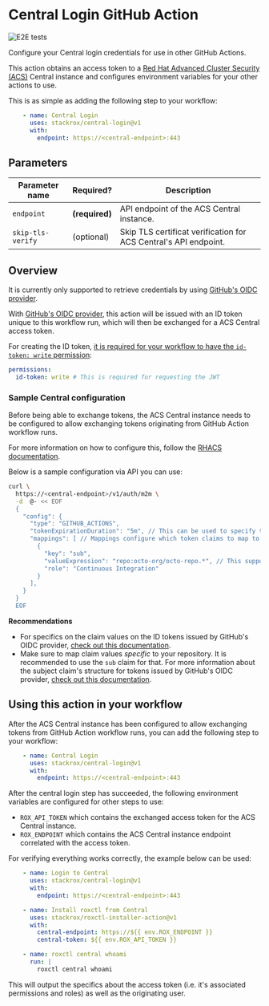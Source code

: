 # Central Login GitHub Action

![E2E tests](https://github.com/stackrox/central-login/actions/workflows/e2e.yml/badge.svg)

Configure your Central login credentials for use in other GitHub Actions.

This action obtains an access token to
a [Red Hat Advanced Cluster Security (ACS)](https://www.redhat.com/en/technologies/cloud-computing/openshift/advanced-cluster-security-kubernetes)
Central instance and configures environment variables for your
other actions to use.

This is as simple as adding the following step to your workflow:

```yaml
    - name: Central Login
      uses: stackrox/central-login@v1
      with:
        endpoint: https://<central-endpoint>:443
```

## Parameters

| Parameter name    | Required?      | Description                                                      |
|-------------------|----------------|------------------------------------------------------------------|
| `endpoint`        | **(required)** | API endpoint of the ACS Central instance.                        |
| `skip-tls-verify` | (optional)     | Skip TLS certificat verification for ACS Central's API endpoint. |

## Overview

It is currently only supported to retrieve credentials by
using [GitHub's OIDC provider](https://docs.github.com/en/actions/deployment/security-hardening-your-deployments/configuring-openid-connect-in-cloud-providers).

With [GitHub's OIDC provider](https://docs.github.com/en/actions/deployment/security-hardening-your-deployments/configuring-openid-connect-in-cloud-providers),
this action will be issued with an ID token unique to this workflow run, which will then
be exchanged for a ACS Central access token.

For creating the ID
token, [it is required for your workflow to have the `id-token: write` permission](https://docs.github.com/en/actions/deployment/security-hardening-your-deployments/configuring-openid-connect-in-cloud-providers#adding-permissions-settings):

```yaml
permissions:
  id-token: write # This is required for requesting the JWT
```

### Sample Central configuration

Before being able to exchange tokens, the ACS Central instance needs to be configured to allow exchanging tokens
originating from GitHub Action workflow runs.

For more information on how to configure this, follow the [RHACS documentation](https://docs.openshift.com/acs/4.4/operating/manage-user-access/configure-short-lived-access.html).

Below is a sample configuration via API you can use:
```bash
curl \
  https://<central-endpoint>/v1/auth/m2m \
  -d  @- << EOF
  {
    "config": {
      "type": "GITHUB_ACTIONS",
      "tokenExpirationDuration": "5m", // This can be used to specify the expiration of the exchanged access token.
      "mappings": [ // Mappings configure which token claims to map to which roles within the ACS Central instance.
        {
          "key": "sub",
          "valueExpression": "repo:octo-org/octo-repo.*", // This supports https://github.com/google/re2/wiki/Syntax expressions.
          "role": "Continuous Integration"
        }
      ],
    }
  }
  EOF
```

**Recommendations**

- For specifics on the claim values on the ID tokens issued by GitHub's OIDC
  provider, [check out this documentation](https://docs.github.com/en/actions/deployment/security-hardening-your-deployments/about-security-hardening-with-openid-connect#understanding-the-oidc-token).
- Make sure to map claim values _specific_ to your repository. It is recommended to use the `sub` claim for that.
  For more information about the subject claim's structure for tokens issued by GitHub's OIDC
  provider, [check out this documentation](https://docs.github.com/en/actions/deployment/security-hardening-your-deployments/about-security-hardening-with-openid-connect#example-subject-claims).

## Using this action in your workflow

After the ACS Central instance has been configured to allow exchanging tokens from GitHub Action workflow runs, you can
add the following step to your workflow:

```yaml
    - name: Central Login
      uses: stackrox/central-login@v1
      with:
        endpoint: https://<central-endpoint>:443
```

After the central login step has succeeded, the following environment variables are configured for other steps to use:

- `ROX_API_TOKEN` which contains the exchanged access token for the ACS Central instance.
- `ROX_ENDPOINT` which contains the ACS Central instance endpoint correlated with the access token.

For verifying everything works correctly, the example below can be used:

```yaml
    - name: Login to Central
      uses: stackrox/central-login@v1
      with:
        endpoint: https://<central-endpoint>:443

    - name: Install roxctl from Central
      uses: stackrox/roxctl-installer-action@v1
      with:
        central-endpoint: https://${{ env.ROX_ENDPOINT }}
        central-token: ${{ env.ROX_API_TOKEN }}

    - name: roxctl central whoami
      run: |
        roxctl central whoami
```

This will output the specifics about the access token (i.e. it's associated permissions and roles) as well as the
originating user.
